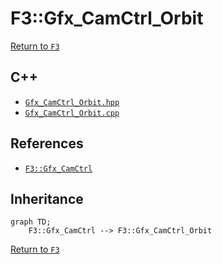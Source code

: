 # F3::Gfx_CamCtrl_Orbit

[Return to `F3`](/docs/F3.md)

## C++

- [`Gfx_CamCtrl_Orbit.hpp`](/c++/include/Gfx_CamCtrl_Orbit.hpp)
- [`Gfx_CamCtrl_Orbit.cpp`](/c++/source/Gfx_CamCtrl_Orbit.cpp)

## References

- [`F3::Gfx_CamCtrl`](/docs/F3/Gfx_CamCtrl.md)

## Inheritance

```mermaid
graph TD;
    F3::Gfx_CamCtrl --> F3::Gfx_CamCtrl_Orbit
```

[Return to `F3`](/docs/F3.md)